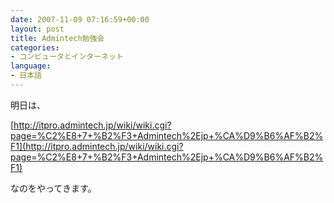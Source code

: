 ```yaml
---
date: 2007-11-09 07:16:59+00:00
layout: post
title: Admintech勉強会
categories:
- コンピュータとインターネット
language:
- 日本語
---
```


明日は、

[http://itpro.admintech.jp/wiki/wiki.cgi?page=%C2%E8+7+%B2%F3+Admintech%2Ejp+%CA%D9%B6%AF%B2%F1](http://itpro.admintech.jp/wiki/wiki.cgi?page=%C2%E8+7+%B2%F3+Admintech%2Ejp+%CA%D9%B6%AF%B2%F1)

なのをやってきます。
